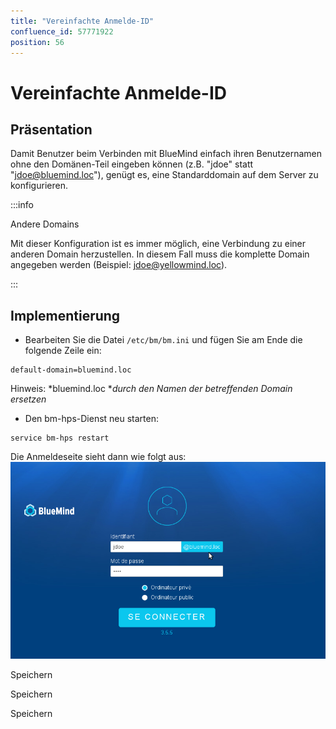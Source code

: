 ```yaml
---
title: "Vereinfachte Anmelde-ID"
confluence_id: 57771922
position: 56
---
```

# Vereinfachte Anmelde-ID


## Präsentation

Damit Benutzer beim Verbinden mit BlueMind einfach ihren Benutzernamen ohne den Domänen-Teil eingeben können (z.B. "jdoe" statt "jdoe@bluemind.loc"), genügt es, eine Standarddomain auf dem Server zu konfigurieren.


:::info

Andere Domains

Mit dieser Konfiguration ist es immer möglich, eine Verbindung zu einer anderen Domain herzustellen. In diesem Fall muss die komplette Domain angegeben werden (Beispiel: jdoe@yellowmind.loc).

:::

## Implementierung

- Bearbeiten Sie die Datei `/etc/bm/bm.ini` und fügen Sie am Ende die folgende Zeile ein:


```
default-domain=bluemind.loc
```

Hinweis: *bluemind.loc **durch den Namen der betreffenden Domain ersetzen*

- Den bm-hps-Dienst neu starten:


```
service bm-hps restart
```


Die Anmeldeseite sieht dann wie folgt aus:![](../attachments/57771922/57771924.png)

Speichern

Speichern

Speichern

